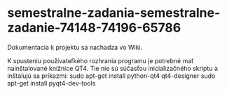 # semestralne-zadania-semestralne-zadanie-74148-74196-65786

Dokumentacia k projektu sa nachadza vo Wiki.

K spusteniu používateľkého rozhrania programu je potrebné mať nainštalované knižnice QT4. Tie nie sú súčasťou inicializačného skriptu a inštalujú sa príkazmi:
sudo apt-get install python-qt4 qt4-designer
sudo apt-get install pyqt4-dev-tools
